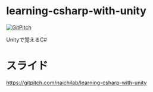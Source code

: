 # learning-csharp-with-unity

[![GitPitch](https://gitpitch.com/assets/badge.svg)](https://gitpitch.com/naichilab/learning-csharp-with-unity/master?grs=github&t=white)

Unityで覚えるC#

# スライド

https://gitpitch.com/naichilab/learning-csharp-with-unity


